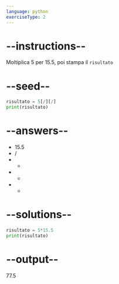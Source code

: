 ```yaml
---
language: python
exerciseType: 2
---
```


# --instructions--

Moltiplica 5 per 15.5, poi stampa il `risultato`

# --seed--

```python
risultato = 5[/][/]
print(risultato)
```

# --answers--

- 15.5
- /
- -
- +
- *

# --solutions--

```python
risultato = 5*15.5
print(risultato)
```

# --output--

77.5
